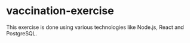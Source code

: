 # vaccination-exercise
This exercise is done using various technologies like Node.js, React and PostgreSQL.

